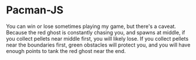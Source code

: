 # Pacman-JS

You can win or lose sometimes playing my game, but there's a caveat.
Because the red ghost is constantly chasing you, and spawns at middle, if you collect pellets near middle first, you will likely lose.
If you collect pellets near the boundaries first, green obstacles will protect you, and you will have enough points to tank the red ghost near the end.
